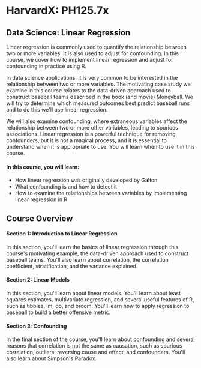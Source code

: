 # HarvardX: PH125.7x
## Data Science: Linear Regression
Linear regression is commonly used to quantify the relationship between two or more variables. It is also used to adjust for confounding. In this course, we cover how to implement linear regression and adjust for confounding in practice using R.


In data science applications, it is very common to be interested in the relationship between two or more variables. The motivating case study we examine in this course relates to the data-driven approach used to construct baseball teams described in the book (and movie) Moneyball. We will try to determine which measured outcomes best predict baseball runs and to do this we'll use linear regression. 


We will also examine confounding, where extraneous variables affect the relationship between two or more other variables, leading to spurious associations. Linear regression is a powerful technique for removing confounders, but it is not a magical process, and it is essential to understand when it is appropriate to use. You will learn when to use it in this course. 

#### In this course, you will learn:
* How linear regression was originally developed by Galton
* What confounding is and how to detect it
* How to examine the relationships between variables by implementing linear regression in R

## Course Overview
#### Section 1: Introduction to Linear Regression
In this section, you'll learn the basics of linear regression through this course's motivating example, the data-driven approach used to construct baseball teams. You'll also learn about correlation, the correlation coefficient, stratification, and the variance explained.
#### Section 2: Linear Models
In this section, you'll learn about linear models. You'll learn about least squares estimates, multivariate regression, and several useful features of R, such as tibbles, lm, do, and broom. You'll learn how to apply regression to baseball to build a better offensive metric.
#### Section 3: Confounding
In the final section of the course, you'll learn about confounding and several reasons that correlation is not the same as causation, such as spurious correlation, outliers, reversing cause and effect, and confounders. You'll also learn about Simpson's Paradox.
